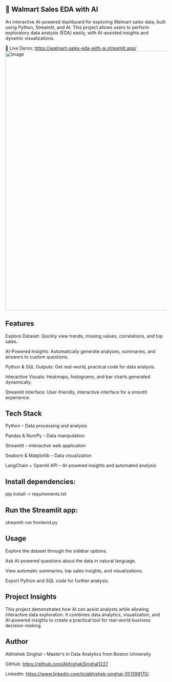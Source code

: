 ## 🛒 Walmart Sales EDA with AI

An interactive AI-powered dashboard for exploring Walmart sales data, built using Python, Streamlit, and AI. This project allows users to perform exploratory data analysis (EDA) easily, with AI-assisted insights and dynamic visualizations.

🔗 Live Demo: https://walmart-sales-eda-with-ai.streamlit.app/
<img width="1595" height="810" alt="image" src="https://github.com/user-attachments/assets/e1767dc1-e409-46be-a979-a951c7260268" />


## Features

Explore Dataset: Quickly view trends, missing values, correlations, and top sales.

AI-Powered Insights: Automatically generate analyses, summaries, and answers to custom questions.

Python & SQL Outputs: Get real-world, practical code for data analysis.

Interactive Visuals: Heatmaps, histograms, and bar charts generated dynamically.

Streamlit Interface: User-friendly, interactive interface for a smooth experience.


## Tech Stack

Python – Data processing and analysis

Pandas & NumPy – Data manipulation

Streamlit – Interactive web application

Seaborn & Matplotlib – Data visualization

LangChain + OpenAI API – AI-powered insights and automated analysis



## Install dependencies:

pip install -r requirements.txt


## Run the Streamlit app:

streamlit run frontend.py


## Usage

Explore the dataset through the sidebar options.

Ask AI-powered questions about the data in natural language.

View automatic summaries, top sales insights, and visualizations.

Export Python and SQL code for further analysis.


## Project Insights

This project demonstrates how AI can assist analysts while allowing interactive data exploration. It combines data analytics, visualization, and AI-powered insights to create a practical tool for real-world business decision-making.




## Author

Abhishek Singhal –  Master’s in Data Analytics from Boston University

GitHub: https://github.com/AbhishekSinghal1227

LinkedIn: https://www.linkedin.com/in/abhishek-singhal-351399170/
